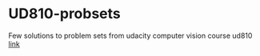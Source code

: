 # UD810-probsets

Few solutions to problem sets from udacity computer vision course ud810 [link](https://docs.google.com/spreadsheets/d/1ecUGIyhYOfQPi3HPXb-7NndrLgpX_zgkwsqzfqHPaus/pubhtml)
